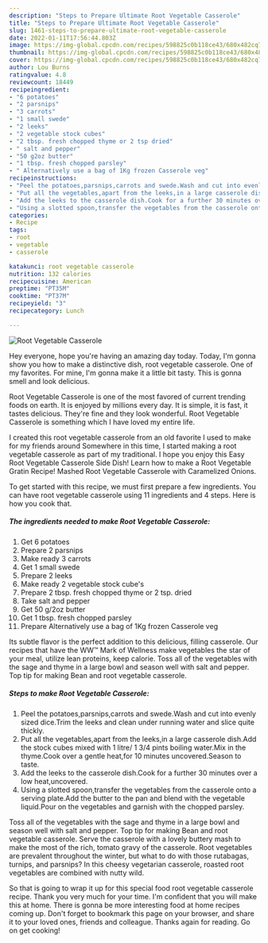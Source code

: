 ```yaml
---
description: "Steps to Prepare Ultimate Root Vegetable Casserole"
title: "Steps to Prepare Ultimate Root Vegetable Casserole"
slug: 1461-steps-to-prepare-ultimate-root-vegetable-casserole
date: 2022-01-11T17:56:44.803Z
image: https://img-global.cpcdn.com/recipes/598825c0b118ce43/680x482cq70/root-vegetable-casserole-recipe-main-photo.jpg
thumbnail: https://img-global.cpcdn.com/recipes/598825c0b118ce43/680x482cq70/root-vegetable-casserole-recipe-main-photo.jpg
cover: https://img-global.cpcdn.com/recipes/598825c0b118ce43/680x482cq70/root-vegetable-casserole-recipe-main-photo.jpg
author: Lou Burns
ratingvalue: 4.8
reviewcount: 18449
recipeingredient:
- "6 potatoes"
- "2 parsnips"
- "3 carrots"
- "1 small swede"
- "2 leeks"
- "2 vegetable stock cubes"
- "2 tbsp. fresh chopped thyme or 2 tsp dried"
- " salt and pepper"
- "50 g2oz butter"
- "1 tbsp. fresh chopped parsley"
- " Alternatively use a bag of 1Kg frozen Casserole veg"
recipeinstructions:
- "Peel the potatoes,parsnips,carrots and swede.Wash and cut into evenly sized dice.Trim the leeks and clean under running water and slice quite thickly."
- "Put all the vegetables,apart from the leeks,in a large casserole dish.Add the stock cubes mixed with 1 litre/ 1 3/4 pints boiling water.Mix in the thyme.Cook over a gentle heat,for 10 minutes uncovered.Season to taste."
- "Add the leeks to the casserole dish.Cook for a further 30 minutes over a low heat,uncovered."
- "Using a slotted spoon,transfer the vegetables from the casserole onto a serving plate.Add the butter to the pan and blend with the vegetable liquid.Pour on the vegetables and garnish with the chopped parsley."
categories:
- Recipe
tags:
- root
- vegetable
- casserole

katakunci: root vegetable casserole 
nutrition: 132 calories
recipecuisine: American
preptime: "PT35M"
cooktime: "PT37M"
recipeyield: "3"
recipecategory: Lunch

---
```



![Root Vegetable Casserole](https://img-global.cpcdn.com/recipes/598825c0b118ce43/680x482cq70/root-vegetable-casserole-recipe-main-photo.jpg)

Hey everyone, hope you're having an amazing day today. Today, I'm gonna show you how to make a distinctive dish, root vegetable casserole. One of my favorites. For mine, I'm gonna make it a little bit tasty. This is gonna smell and look delicious.

Root Vegetable Casserole is one of the most favored of current trending foods on earth. It is enjoyed by millions every day. It is simple, it is fast, it tastes delicious. They're fine and they look wonderful. Root Vegetable Casserole is something which I have loved my entire life.

I created this root vegetable casserole from an old favorite I used to make for my friends around Somewhere in this time, I started making a root vegetable casserole as part of my traditional. I hope you enjoy this Easy Root Vegetable Casserole Side Dish! Learn how to make a Root Vegetable Gratin Recipe! Mashed Root Vegetable Casserole with Caramelized Onions.


To get started with this recipe, we must first prepare a few ingredients. You can have root vegetable casserole using 11 ingredients and 4 steps. Here is how you cook that.

<!--inarticleads1-->

##### The ingredients needed to make Root Vegetable Casserole:

1. Get 6 potatoes
1. Prepare 2 parsnips
1. Make ready 3 carrots
1. Get 1 small swede
1. Prepare 2 leeks
1. Make ready 2 vegetable stock cube&#39;s
1. Prepare 2 tbsp. fresh chopped thyme or 2 tsp. dried
1. Take  salt and pepper
1. Get 50 g/2oz butter
1. Get 1 tbsp. fresh chopped parsley
1. Prepare  Alternatively use a bag of 1Kg frozen Casserole veg


Its subtle flavor is the perfect addition to this delicious, filling casserole. Our recipes that have the WW™ Mark of Wellness make vegetables the star of your meal, utilize lean proteins, keep calorie. Toss all of the vegetables with the sage and thyme in a large bowl and season well with salt and pepper. Top tip for making Bean and root vegetable casserole. 

<!--inarticleads2-->

##### Steps to make Root Vegetable Casserole:

1. Peel the potatoes,parsnips,carrots and swede.Wash and cut into evenly sized dice.Trim the leeks and clean under running water and slice quite thickly.
1. Put all the vegetables,apart from the leeks,in a large casserole dish.Add the stock cubes mixed with 1 litre/ 1 3/4 pints boiling water.Mix in the thyme.Cook over a gentle heat,for 10 minutes uncovered.Season to taste.
1. Add the leeks to the casserole dish.Cook for a further 30 minutes over a low heat,uncovered.
1. Using a slotted spoon,transfer the vegetables from the casserole onto a serving plate.Add the butter to the pan and blend with the vegetable liquid.Pour on the vegetables and garnish with the chopped parsley.


Toss all of the vegetables with the sage and thyme in a large bowl and season well with salt and pepper. Top tip for making Bean and root vegetable casserole. Serve the casserole with a lovely buttery mash to make the most of the rich, tomato gravy of the casserole. Root vegetables are prevalent throughout the winter, but what to do with those rutabagas, turnips, and parsnips? In this cheesy vegetarian casserole, roasted root vegetables are combined with nutty wild. 

So that is going to wrap it up for this special food root vegetable casserole recipe. Thank you very much for your time. I'm confident that you will make this at home. There is gonna be more interesting food at home recipes coming up. Don't forget to bookmark this page on your browser, and share it to your loved ones, friends and colleague. Thanks again for reading. Go on get cooking!

